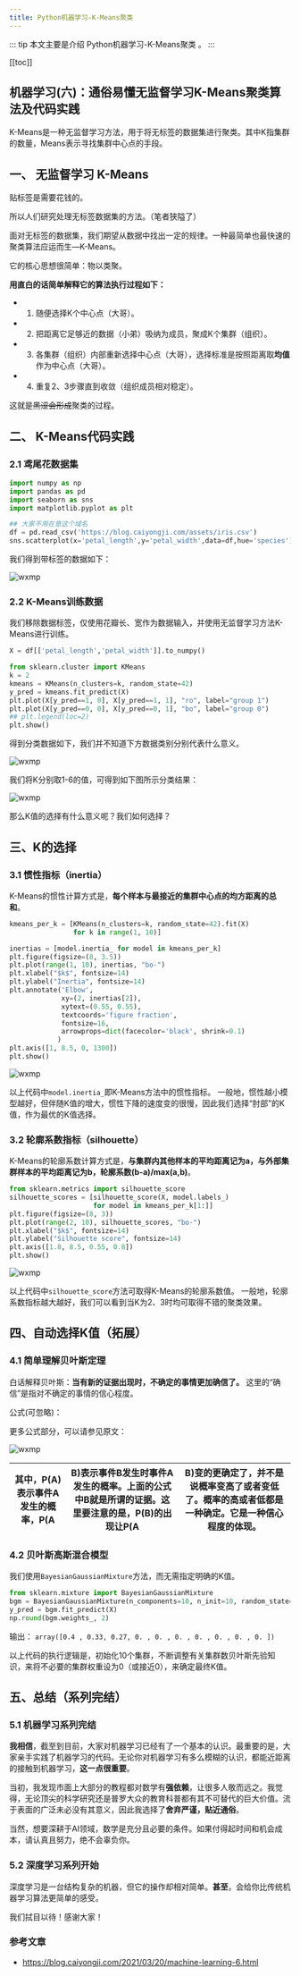 ```yaml
---
title: Python机器学习-K-Means聚类
---
```


::: tip
本文主要是介绍 Python机器学习-K-Means聚类 。
:::

[[toc]]

## 机器学习(六)：通俗易懂无监督学习K-Means聚类算法及代码实践

 
K-Means是一种无监督学习方法，用于将无标签的数据集进行聚类。其中K指集群的数量，Means表示寻找集群中心点的手段。

## 一、 无监督学习 K-Means

贴标签是需要花钱的。

所以人们研究处理无标签数据集的方法。（笔者狭隘了）

面对无标签的数据集，我们期望从数据中找出一定的规律。一种最简单也最快速的聚类算法应运而生—K-Means。

它的核心思想很简单：物以类聚。

**用直白的话简单解释它的算法执行过程如下：**

- 1. 随便选择K个中心点（大哥）。
- 2. 把距离它足够近的数据（小弟）吸纳为成员，聚成K个集群（组织）。
- 3. 各集群（组织）内部重新选择中心点（大哥），选择标准是按照距离取**均值**作为中心点（大哥）。
- 4. 重复2、3步骤直到收敛（组织成员相对稳定）。

这就是~~黑涩会形成~~聚类的过程。

## 二、 K-Means代码实践

### 2.1 鸢尾花数据集

```python
import numpy as np
import pandas as pd
import seaborn as sns
import matplotlib.pyplot as plt

## 大家不用在意这个域名
df = pd.read_csv('https://blog.caiyongji.com/assets/iris.csv')
sns.scatterplot(x='petal_length',y='petal_width',data=df,hue='species')
```

我们得到带标签的数据如下：

<img class= "zoom-custom-imgs" :src="$withBase('/assets/img/ad/pymlcase/kmeanscase-1.png')" alt="wxmp">

### 2.2 K-Means训练数据

我们移除数据标签，仅使用花瓣长、宽作为数据输入，并使用无监督学习方法K-Means进行训练。

```python
X = df[['petal_length','petal_width']].to_numpy() 

from sklearn.cluster import KMeans
k = 2
kmeans = KMeans(n_clusters=k, random_state=42)
y_pred = kmeans.fit_predict(X)
plt.plot(X[y_pred==1, 0], X[y_pred==1, 1], "ro", label="group 1")
plt.plot(X[y_pred==0, 0], X[y_pred==0, 1], "bo", label="group 0")
## plt.legend(loc=2)
plt.show()
```

得到分类数据如下，我们并不知道下方数据类别分别代表什么意义。

<img class= "zoom-custom-imgs" :src="$withBase('/assets/img/ad/pymlcase/kmeanscase-2.png')" alt="wxmp">

我们将K分别取1-6的值，可得到如下图所示分类结果：

<img class= "zoom-custom-imgs" :src="$withBase('/assets/img/ad/pymlcase/kmeanscase-3.png')" alt="wxmp">

那么K值的选择有什么意义呢？我们如何选择？

## 三、K的选择

### 3.1 惯性指标（inertia）

K-Means的惯性计算方式是，**每个样本与最接近的集群中心点的均方距离的总和**。

```python
kmeans_per_k = [KMeans(n_clusters=k, random_state=42).fit(X)
                for k in range(1, 10)]

inertias = [model.inertia_ for model in kmeans_per_k]
plt.figure(figsize=(8, 3.5))
plt.plot(range(1, 10), inertias, "bo-")
plt.xlabel("$k$", fontsize=14)
plt.ylabel("Inertia", fontsize=14)
plt.annotate('Elbow',
             xy=(2, inertias[2]),
             xytext=(0.55, 0.55),
             textcoords='figure fraction',
             fontsize=16,
             arrowprops=dict(facecolor='black', shrink=0.1)
            )
plt.axis([1, 8.5, 0, 1300])
plt.show()
```

<img class= "zoom-custom-imgs" :src="$withBase('/assets/img/ad/pymlcase/kmeanscase-4.png')" alt="wxmp">

以上代码中`model.inertia_`即K-Means方法中的惯性指标。
一般地，惯性越小模型越好，但伴随K值的增大，惯性下降的速度变的很慢，因此我们选择“肘部”的K值，作为最优的K值选择。

### 3.2 轮廓系数指标（silhouette）

K-Means的轮廓系数计算方式是，**与集群内其他样本的平均距离记为a，与外部集群样本的平均距离记为b，轮廓系数(b-a)/max(a,b)**。

```python
from sklearn.metrics import silhouette_score
silhouette_scores = [silhouette_score(X, model.labels_)
                     for model in kmeans_per_k[1:]]
plt.figure(figsize=(8, 3))
plt.plot(range(2, 10), silhouette_scores, "bo-")
plt.xlabel("$k$", fontsize=14)
plt.ylabel("Silhouette score", fontsize=14)
plt.axis([1.8, 8.5, 0.55, 0.8])
plt.show()
```

<img class= "zoom-custom-imgs" :src="$withBase('/assets/img/ad/pymlcase/kmeanscase-5.png')" alt="wxmp">

以上代码中`silhouette_score`方法可取得K-Means的轮廓系数值。
一般地，轮廓系数指标越大越好，我们可以看到当K为2、3时均可取得不错的聚类效果。

## 四、自动选择K值（拓展）

### 4.1 简单理解贝叶斯定理

白话解释贝叶斯：**当有新的证据出现时，不确定的事情更加确信了。** 这里的“确信”是指对不确定的事情的信心程度。

公式(可忽略)：

更多公式部分，可以请参见原文：

<img class= "zoom-custom-imgs" :src="$withBase('/assets/img/ad/pymlcase/kmeanscase-x1.png')" alt="wxmp">


| 其中，P(A) 表示事件A发生的概率，P(A | B)表示事件B发生时事件A发生的概率。上面的公式中B就是所谓的证据。这里要注意的是，P(B)的出现让P(A | B)变的更确定了，并不是说概率变高了或者变低了。概率的高或者低都是一种确定。它是一种信心程度的体现。 |
| ----------------------------------- | ---------------------------------------------------------------------------------------------- | -------------------------------------------------------------------------------------------------- |

### 4.2 贝叶斯高斯混合模型

我们使用`BayesianGaussianMixture`方法，而无需指定明确的K值。

```python
from sklearn.mixture import BayesianGaussianMixture
bgm = BayesianGaussianMixture(n_components=10, n_init=10, random_state=42)
y_pred = bgm.fit_predict(X)
np.round(bgm.weights_, 2)
```

输出： `array([0.4 , 0.33, 0.27, 0. , 0. , 0. , 0. , 0. , 0. , 0. ])`

以上代码的执行逻辑是，初始化10个集群，不断调整有关集群数贝叶斯先验知识，来将不必要的集群权重设为0（或接近0），来确定最终K值。

## 五、总结（系列完结）

### 5.1 机器学习系列完结

**我相信**，截至到目前，大家对机器学习已经有了一个基本的认识。最重要的是，大家亲手实践了机器学习的代码。无论你对机器学习有多么模糊的认识，都能近距离的接触到机器学习，**这一点很重要**。

当初，我发现市面上大部分的教程都对数学有**强依赖**，让很多人敬而远之。我觉得，无论顶尖的科学研究还是普罗大众的教育科普都有其不可替代的巨大价值。流于表面的广泛未必没有其意义，因此我选择了**舍弃严谨，贴近通俗**。

当然，想要深耕于AI领域，数学是充分且必要的条件。如果付得起时间和机会成本，请认真且努力，绝不会辜负你。

### 5.2 深度学习系列开始

深度学习是一台结构复杂的机器，但它的操作却相对简单。**甚至**，会给你比传统机器学习算法更简单的感受。

我们拭目以待！感谢大家！

### 参考文章
* https://blog.caiyongji.com/2021/03/20/machine-learning-6.html